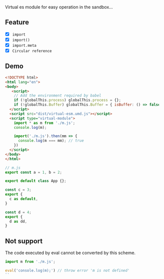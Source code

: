 Virtual es module for easy operation in the sandbox...

## Feature

- [x] `import`
- [x] `import()`
- [x] `import.meta`
- [x] `Circular reference`

## Demo

```html
<!DOCTYPE html>
<html lang="en">
<body>
   <script>
    // Add the environment required by babel
    if (!globalThis.process) globalThis.process = {};
    if (!globalThis.Buffer) globalThis.Buffer = { isBuffer: () => false };
  </script>
  <script src="dist/virtual-esm.umd.js"></script>
  <script type="virtual-module">
    import * as m from './m.js';
    console.log(m);

    import('./m.js').then(mm => {
      console.log(m === mm); // true
    })
  </script>
</body>
</html>
```

```js
// m.js
export const a = 1, b = 2;

export default class App {};

const c = 3;
export {
  c as default,
}

const d = 4;
export {
  d as dd,
}
```

## Not support

The code executed by eval cannot be converted by this scheme.

```js
import m from './m.js';

eval('console.log(m);') // throw error 'm is not defined'
``
